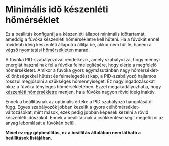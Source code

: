 # Minimális idő készenléti hőmérséklet

Ez a beállítás konfigurálja a készenléti állapot minimális időtartamát, ameddig a fúvóka készenléti hőmérsékletre kell hűteni. Ha a fúvókát ennél rövidebb ideig készenléti állapotra állítja be, akkor nem hűl le, hanem a [végső nyomtatási hőmérsékleten](../material/material_final_print_temperature.md) marad.

A fúvóka PID-szabályozóval rendelkezik, amely szabályozza, hogy mennyi energiát használnak fel a fúvóka felmelegítésére, hogy elérje a megfelelő hőmérsékletet. Amikor a fúvóka gyors egymásutánban nagy hőmérséklet-különbségekkel hűtést és felmelegedést kap, a PID-szabályozó hajlamos rosszul megjósolni a szükséges hőmennyiséget. Ez nagy ingadozásokat okoz a fúvóka tényleges hőmérsékletében. Ezzel megakadályozhatja, hogy [készenléti hőmérsékletre](../material/material_standby_temperature.md) menjen, ha a fúvóka nagyon rövid ideig inaktív.

Ennek a beállításnak az optimális értéke a PID szabályozó hangolásától függ. Egyes szabályozók jobban kezelik a gyors célhőmérséklet-változásokat, mint mások, ezek pedig jobban képesek kezelni a rövid készenléti időszakot. Ennek a beállításnak a csökkentése segít megelőzni az anyag lebomlását a fúvókán belül.

**Mivel ez egy gépbeállítás, ez a beállítás általában nem látható a beállítások listájában.**
